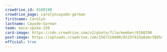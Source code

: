 ```yaml
---
crowdrise_id: 6180190
crowdrise_page: carolyncayode-gorman
firstname: Carolyn
lastname: Cayode-Gorman 
team: moca-spike-150
card-image: https://cdn.crowdrise.com/v2/photo/file/member/6180190
post-image: https://uploads.crowdrise.com/1567310400/8225f433a8a6c3895e6be1527a759158.jpg
official: true
---
```


